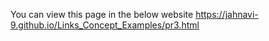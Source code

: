 You can view this page in the below website
https://jahnavi-9.github.io/Links_Concept_Examples/pr3.html
